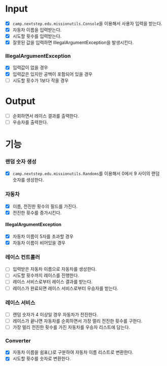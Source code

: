 # Input
- [x] `camp.nextstep.edu.missionutils.Console`을 이용해서 사용자 입력을 받는다.
- [x] 자동차 이름을 입력받는다.
- [x] 시도할 횟수를 입력받는다.
- [x] 잘못된 값을 입력하면 IllegalArgumentException을 발생시킨다.

### IllegalArgumentException
- [x] 입력값이 없을 경우
- [x] 입력값은 있지만 공백이 포함되어 있을 경우
- [ ] 시도할 횟수가 1보다 작을 경우

# Output
- [ ] 순회하면서 레이스 결과를 출력한다.
- [ ] 우승자를 출력한다.

# 기능
### 랜덤 숫자 생성
- [x] `camp.nextstep.edu.missionutils.Randoms`를 이용해서 0에서 9 사이의 랜덤 숫자를 생성한다.

### 자동차
- [x] 이름, 전진한 횟수의 필드를 가진다.
- [x] 전진한 횟수를 증가시킨다.

#### IllegalArgumentException
- [x] 자동차 이름이 5자를 초과할 경우
- [x] 자동차 이름이 비어있을 경우

### 레이스 컨트롤러
- [ ] 입력받은 자동차 이름으로 자동차를 생성한다.
- [ ] 시도할 횟수까지 레이스를 진행한다.
- [ ] 레이스 서비스로부터 레이스 결과를 받는다.
- [ ] 레이스가 완료되면 레이스 서비스로부터 우승자를 받는다.

### 레이스 서비스
- [ ] 랜덤 숫자가 4 이상일 경우 자동차가 전진한다.
- [ ] 레이스가 끝나면 자동차를 순회하면서 가장 멀리 전진한 횟수를 구한다.
- [ ] 가장 멀리 전진한 횟수를 가진 자동차를 우승자 리스트에 담는다.

### Converter
- [x] 자동차 이름을 쉼표(,)로 구분하여 자동차 이름 리스트로 변환한다.
- [x] 시도할 횟수를 숫자로 변환한다.